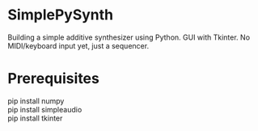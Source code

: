 # SimplePySynth
Building a simple additive synthesizer using Python. GUI with Tkinter.
No MIDI/keyboard input yet, just a sequencer.

# Prerequisites
pip install numpy\
pip install simpleaudio\
pip install tkinter
